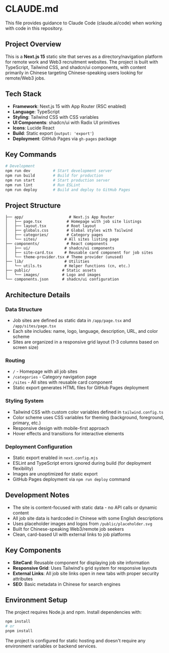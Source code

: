 # CLAUDE.md

This file provides guidance to Claude Code (claude.ai/code) when working with code in this repository.

## Project Overview

This is a **Next.js 15** static site that serves as a directory/navigation platform for remote work and Web3 recruitment websites. The project is built with TypeScript, Tailwind CSS, and shadcn/ui components, with content primarily in Chinese targeting Chinese-speaking users looking for remote/Web3 jobs.

## Tech Stack

- **Framework**: Next.js 15 with App Router (RSC enabled)
- **Language**: TypeScript
- **Styling**: Tailwind CSS with CSS variables
- **UI Components**: shadcn/ui with Radix UI primitives
- **Icons**: Lucide React
- **Build**: Static export (`output: 'export'`)
- **Deployment**: GitHub Pages via `gh-pages` package

## Key Commands

```bash
# Development
npm run dev          # Start development server
npm run build        # Build for production
npm run start        # Start production server
npm run lint         # Run ESLint
npm run deploy       # Build and deploy to GitHub Pages
```

## Project Structure

```
├── app/                    # Next.js App Router
│   ├── page.tsx           # Homepage with job site listings
│   ├── layout.tsx         # Root layout
│   ├── globals.css        # Global styles with Tailwind
│   ├── categories/        # Category pages
│   └── sites/            # All sites listing page
├── components/            # React components
│   ├── ui/               # shadcn/ui components
│   ├── site-card.tsx     # Reusable card component for job sites
│   └── theme-provider.tsx # Theme provider (unused)
├── lib/                  # Utilities
│   └── utils.ts          # Helper functions (cn, etc.)
├── public/              # Static assets
│   └── images/          # Logo and images
└── components.json      # shadcn/ui configuration
```

## Architecture Details

### Data Structure
- Job sites are defined as static data in `/app/page.tsx` and `/app/sites/page.tsx`
- Each site includes: name, logo, language, description, URL, and color scheme
- Sites are organized in a responsive grid layout (1-3 columns based on screen size)

### Routing
- `/` - Homepage with all job sites
- `/categories` - Category navigation page
- `/sites` - All sites with reusable card component
- Static export generates HTML files for GitHub Pages deployment

### Styling System
- Tailwind CSS with custom color variables defined in `tailwind.config.ts`
- Color scheme uses CSS variables for theming (background, foreground, primary, etc.)
- Responsive design with mobile-first approach
- Hover effects and transitions for interactive elements

### Deployment Configuration
- Static export enabled in `next.config.mjs`
- ESLint and TypeScript errors ignored during build (for deployment flexibility)
- Images are unoptimized for static export
- GitHub Pages deployment via `npm run deploy` command

## Development Notes

- The site is content-focused with static data - no API calls or dynamic content
- All job site data is hardcoded in Chinese with some English descriptions
- Uses placeholder images and logos from `/public/placeholder.svg`
- Built for Chinese-speaking Web3/remote job seekers
- Clean, card-based UI with external links to job platforms

## Key Components

- **SiteCard**: Reusable component for displaying job site information
- **Responsive Grid**: Uses Tailwind's grid system for responsive layouts
- **External Links**: All job site links open in new tabs with proper security attributes
- **SEO**: Basic metadata in Chinese for search engines

## Environment Setup

The project requires Node.js and npm. Install dependencies with:

```bash
npm install
# or
pnpm install
```

The project is configured for static hosting and doesn't require any environment variables or backend services.